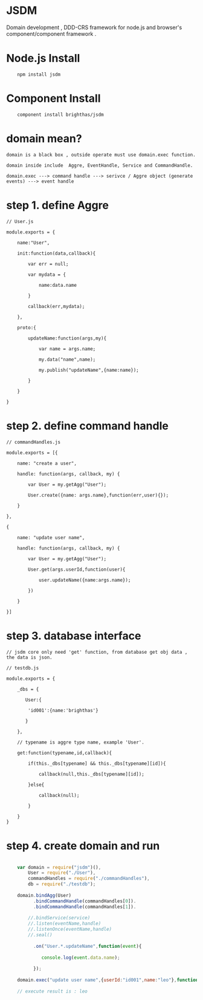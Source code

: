 
JSDM
====

Domain development , DDD-CRS framework for node.js and  browser's component/component  framework .

Node.js  Install 
==================
        
		npm install jsdm

Component  Install 
====================
        
		component install brighthas/jsdm
        

domain mean?
============

    domain is a black box , outside operate must use domain.exec function.
    
    domain inside include  Aggre, EventHandle, Service and CommandHandle.
    
    domain.exec ---> command handle ---> serivce / Aggre object (generate events) ---> event handle
    

step 1. define Aggre
=====================
    
    // User.js
    
    module.exports = {
    
        name:"User",
        
        init:function(data,callback){
        
            var err = null;
            
            var mydata = {
            
                name:data.name
                
            }
            
            callback(err,mydata);
            
        },
        
        proto:{
        
            updateName:function(args,my){
            
                var name = args.name;
                
                my.data("name",name);
                
                my.publish("updateName",{name:name});
                
            }                    
            
        }
        
    }
    

step 2. define command handle   
==============================
    
    // commandHandles.js
    
    module.exports = [{
    
        name: "create a user",
        
        handle: function(args, callback, my) {
        
            var User = my.getAgg("User");
            
            User.create({name: args.name},function(err,user){});
            
        }
        
    },
    
    {
    
        name: "update user name",
        
        handle: function(args, callback, my) {
        
            var User = my.getAgg("User");
            
            User.get(args.userId,function(user){
            
                user.updateName({name:args.name});
            
            })
            
        }
        
    }]

    
step 3.  database interface
============================

    // jsdm core only need 'get' function, from database get obj data , the data is json.
    
    // testdb.js
  
    module.exports = {
    
        _dbs = {
        
           User:{
           
            'id001':{name:'brighthas'}
            
           } 
           
        },
        
        // typename is aggre type name, example 'User'.
        
        get:function(typename,id,callback){
            
            if(this._dbs[typename] && this._dbs[typename][id]){
            
                callback(null,this._dbs[typename][id]);
                
            }else{
            
                callback(null);
                
            }
            
        }
    }

step 4. create domain and run
=============================

```javascript

    var domain = require("jsdm")(),
        User = require("./User"),
        commandHandles = require("./commandHandles"),
        db = require("./testdb");
        
    domain.bindAgg(User)
          .bindCommandHandle(commandHandles[0]).
          .bindCommandHandle(commandHandles[1]).
          
        //.bindService(service)
        //.listen(eventName,handle)
        //.listenOnce(eventName,handle)
        //.seal()
        
          .on("User.*.updateName",function(event){
            
             console.log(event.data.name);
            
          });
          
    domain.exec("update user name",{userId:"id001",name:"leo"},function(){});
    
    // execute result is : leo

```

